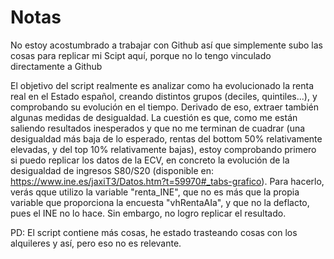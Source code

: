 # Notas

No estoy acostumbrado a trabajar con Github así que simplemente subo las cosas para replicar mi Scipt aquí, porque no lo tengo vinculado directamente a Github

El objetivo del script realmente es analizar como ha evolucionado la renta real en el Estado español, creando distintos grupos (deciles, quintiles...), y comprobando su evolución en el tiempo. Derivado de eso, extraer también algunas medidas de desigualdad. La cuestión es que, como me están saliendo resultados inesperados y que no me terminan de cuadrar (una desigualdad más baja de lo esperado, rentas del bottom 50% relativamente elevadas, y del top 10% relativamente bajas), estoy comprobando primero si puedo replicar los datos de la ECV, en concreto la evolución de la desigualdad de ingresos S80/S20 (disponible en: https://www.ine.es/jaxiT3/Datos.htm?t=59970#_tabs-grafico). Para hacerlo, verás qque utilizo la variable "renta_INE", que no es más que la propia variable que proporciona la encuesta "vhRentaAIa", y que no la deflacto, pues el INE no lo hace. Sin embargo, no logro replicar el resultado. 

PD: El script contiene más cosas, he estado trasteando cosas con los alquileres y así, pero eso no es relevante. 
